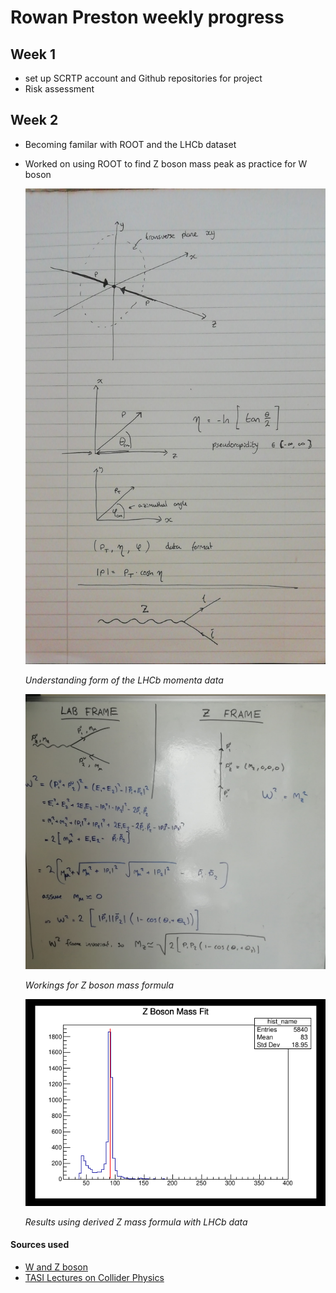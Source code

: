# Rowan Preston weekly progress

## Week 1
 - set up SCRTP account and Github repositories for project
 - Risk assessment

## Week 2
 - Becoming familar with ROOT and the LHCb dataset
 - Worked on using ROOT to find Z boson mass peak as practice for W boson

   ![vars](./src/wk2-vars.jpg)

   *Understanding form of the LHCb momenta data*

   ![zboson](./src/wk2-zboson.jpg)

   *Workings for Z boson mass formula*

   ![zfit](./src/wk2-zfit.jpg)

   *Results using derived Z mass formula with LHCb data*

#### Sources used
 - [W and Z boson](https://indico.cern.ch/event/703646/contributions/2898022/attachments/1600968/2539871/W__Z_bosons.pdf)
 - [TASI Lectures on Collider Physics](https://arxiv.org/pdf/1709.04533.pdf)




